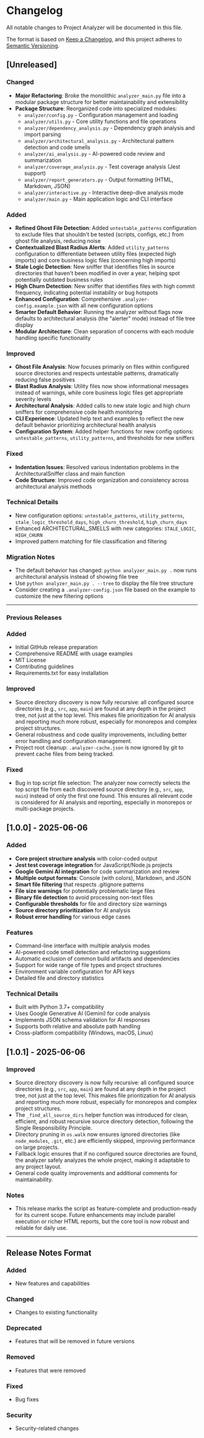 # Changelog

All notable changes to Project Analyzer will be documented in this file.

The format is based on [Keep a Changelog](https://keepachangelog.com/en/1.0.0/),
and this project adheres to [Semantic Versioning](https://semver.org/spec/v2.0.0.html).

## [Unreleased]

### Changed
- **Major Refactoring**: Broke the monolithic `analyzer_main.py` file into a modular package structure for better maintainability and extensibility
- **Package Structure**: Reorganized code into specialized modules:
  - `analyzer/config.py` - Configuration management and loading
  - `analyzer/utils.py` - Core utility functions and file operations
  - `analyzer/dependency_analysis.py` - Dependency graph analysis and import parsing
  - `analyzer/architectural_analysis.py` - Architectural pattern detection and code smells
  - `analyzer/ai_analysis.py` - AI-powered code review and summarization
  - `analyzer/coverage_analysis.py` - Test coverage analysis (Jest support)
  - `analyzer/report_generators.py` - Output formatting (HTML, Markdown, JSON)
  - `analyzer/interactive.py` - Interactive deep-dive analysis mode
  - `analyzer/main.py` - Main application logic and CLI interface

### Added
- **Refined Ghost File Detection**: Added `untestable_patterns` configuration to exclude files that shouldn't be tested (scripts, configs, etc.) from ghost file analysis, reducing noise
- **Contextualized Blast Radius Alerts**: Added `utility_patterns` configuration to differentiate between utility files (expected high imports) and core business logic files (concerning high imports)  
- **Stale Logic Detection**: New sniffer that identifies files in source directories that haven't been modified in over a year, helping spot potentially outdated business rules
- **High Churn Detection**: New sniffer that identifies files with high commit frequency, indicating potential instability or bug hotspots
- **Enhanced Configuration**: Comprehensive `.analyzer-config.example.json` with all new configuration options
- **Smarter Default Behavior**: Running the analyzer without flags now defaults to architectural analysis (the "alerter" mode) instead of file tree display
- **Modular Architecture**: Clean separation of concerns with each module handling specific functionality

### Improved  
- **Ghost File Analysis**: Now focuses primarily on files within configured source directories and respects untestable patterns, dramatically reducing false positives
- **Blast Radius Analysis**: Utility files now show informational messages instead of warnings, while core business logic files get appropriate severity levels
- **Architectural Analysis**: Added calls to new stale logic and high churn sniffers for comprehensive code health monitoring
- **CLI Experience**: Updated help text and examples to reflect the new default behavior prioritizing architectural health analysis
- **Configuration System**: Added helper functions for new config options: `untestable_patterns`, `utility_patterns`, and thresholds for new sniffers

### Fixed
- **Indentation Issues**: Resolved various indentation problems in the ArchitecturalSniffer class and main function
- **Code Structure**: Improved code organization and consistency across architectural analysis methods

### Technical Details
- New configuration options: `untestable_patterns`, `utility_patterns`, `stale_logic_threshold_days`, `high_churn_threshold`, `high_churn_days`
- Enhanced ARCHITECTURAL_SMELLS with new categories: `STALE_LOGIC`, `HIGH_CHURN`
- Improved pattern matching for file classification and filtering

### Migration Notes
- The default behavior has changed: `python analyzer_main.py .` now runs architectural analysis instead of showing file tree
- Use `python analyzer_main.py . --tree` to display the file tree structure
- Consider creating a `.analyzer-config.json` file based on the example to customize the new filtering options

---

### Previous Releases

### Added
- Initial GitHub release preparation
- Comprehensive README with usage examples
- MIT License
- Contributing guidelines
- Requirements.txt for easy installation

### Improved
- Source directory discovery is now fully recursive: all configured source directories (e.g., `src`, `app`, `main`) are found at any depth in the project tree, not just at the top level. This makes file prioritization for AI analysis and reporting much more robust, especially for monorepos and complex project structures.
- General robustness and code quality improvements, including better error handling and configuration management.
- Project root cleanup: `.analyzer-cache.json` is now ignored by git to prevent cache files from being tracked.

### Fixed
- Bug in top script file selection: The analyzer now correctly selects the top script file from each discovered source directory (e.g., `src`, `app`, `main`) instead of only the first one found. This ensures all relevant code is considered for AI analysis and reporting, especially in monorepos or multi-package projects.

## [1.0.0] - 2025-06-06

### Added
- **Core project structure analysis** with color-coded output
- **Jest test coverage integration** for JavaScript/Node.js projects
- **Google Gemini AI integration** for code summarization and review
- **Multiple output formats**: Console (with colors), Markdown, and JSON
- **Smart file filtering** that respects .gitignore patterns
- **File size warnings** for potentially problematic large files
- **Binary file detection** to avoid processing non-text files
- **Configurable thresholds** for file and directory size warnings
- **Source directory prioritization** for AI analysis
- **Robust error handling** for various edge cases

### Features
- Command-line interface with multiple analysis modes
- AI-powered code smell detection and refactoring suggestions
- Automatic exclusion of common build artifacts and dependencies
- Support for wide range of file types and project structures
- Environment variable configuration for API keys
- Detailed file and directory statistics

### Technical Details
- Built with Python 3.7+ compatibility
- Uses Google Generative AI (Gemini) for code analysis
- Implements JSON schema validation for AI responses
- Supports both relative and absolute path handling
- Cross-platform compatibility (Windows, macOS, Linux)

## [1.0.1] - 2025-06-06

### Improved
- Source directory discovery is now fully recursive: all configured source directories (e.g., `src`, `app`, `main`) are found at any depth in the project tree, not just at the top level. This makes file prioritization for AI analysis and reporting much more robust, especially for monorepos and complex project structures.
- The `_find_all_source_dirs` helper function was introduced for clean, efficient, and robust recursive source directory detection, following the Single Responsibility Principle.
- Directory pruning in `os.walk` now ensures ignored directories (like `node_modules`, `.git`, etc.) are efficiently skipped, improving performance on large projects.
- Fallback logic ensures that if no configured source directories are found, the analyzer safely analyzes the whole project, making it adaptable to any project layout.
- General code quality improvements and additional comments for maintainability.

### Notes
- This release marks the script as feature-complete and production-ready for its current scope. Future enhancements may include parallel execution or richer HTML reports, but the core tool is now robust and reliable for daily use.

---

## Release Notes Format

### Added
- New features and capabilities

### Changed
- Changes to existing functionality

### Deprecated
- Features that will be removed in future versions

### Removed
- Features that were removed

### Fixed
- Bug fixes

### Security
- Security-related changes
